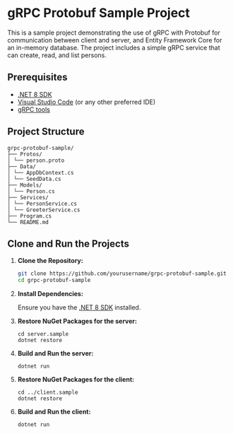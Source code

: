 # gRPC Protobuf Sample Project

This is a sample project demonstrating the use of gRPC with Protobuf for communication between client and server, and Entity Framework Core for an in-memory database. The project includes a simple gRPC service that can create, read, and list persons.

## Prerequisites

- [.NET 8 SDK](https://dotnet.microsoft.com/download/dotnet/8.0)
- [Visual Studio Code](https://code.visualstudio.com/) (or any other preferred IDE)
- [gRPC tools](https://grpc.io/docs/protoc-installation/)

## Project Structure
```
grpc-protobuf-sample/
├── Protos/
│ └── person.proto
├── Data/
│ └── AppDbContext.cs
│ └── SeedData.cs
├── Models/
│ └── Person.cs
├── Services/
│ └── PersonService.cs
│ └── GreeterService.cs
├── Program.cs
└── README.md
```
## Clone and Run the Projects

1. **Clone the Repository:**

   ```sh
   git clone https://github.com/yourusername/grpc-protobuf-sample.git
   cd grpc-protobuf-sample
   ```
   
2. **Install Dependencies:**

    Ensure you have the [.NET 8 SDK](https://dotnet.microsoft.com/download/dotnet/8.0) installed.

3. **Restore NuGet Packages for the server:**
   
   ```
   cd server.sample
   dotnet restore
   ```
   
4. **Build and Run the server:**

   ```
   dotnet run
   ```

5. **Restore NuGet Packages for the client:**
   
   ```
   cd ../client.sample
   dotnet restore
   ```
   
6. **Build and Run the client:**

   ```
   dotnet run
   ```
